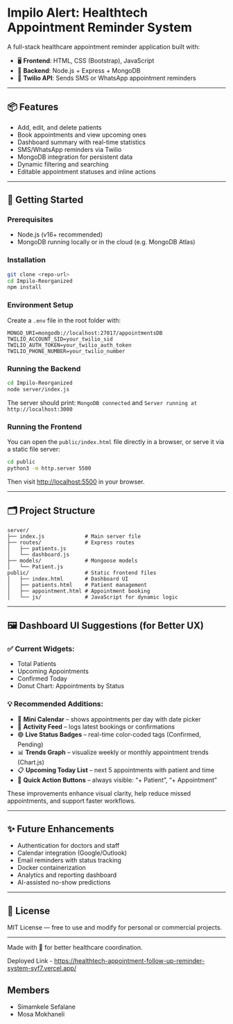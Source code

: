 # Impilo Alert: Healthtech Appointment Reminder System

A full-stack healthcare appointment reminder application built with:

- 🖥️ **Frontend**: HTML, CSS (Bootstrap), JavaScript
- 🧠 **Backend**: Node.js + Express + MongoDB
- 📲 **Twilio API**: Sends SMS or WhatsApp appointment reminders

---

## 📦 Features

- Add, edit, and delete patients
- Book appointments and view upcoming ones
- Dashboard summary with real-time statistics
- SMS/WhatsApp reminders via Twilio
- MongoDB integration for persistent data
- Dynamic filtering and searching
- Editable appointment statuses and inline actions

---

## 🚀 Getting Started

### Prerequisites
- Node.js (v16+ recommended)
- MongoDB running locally or in the cloud (e.g. MongoDB Atlas)

### Installation
```bash
git clone <repo-url>
cd Impilo-Reorganized
npm install
```

### Environment Setup
Create a `.env` file in the root folder with:
```env
MONGO_URI=mongodb://localhost:27017/appointmentsDB
TWILIO_ACCOUNT_SID=your_twilio_sid
TWILIO_AUTH_TOKEN=your_twilio_auth_token
TWILIO_PHONE_NUMBER=your_twilio_number
```

### Running the Backend
```bash
cd Impilo-Reorganized
node server/index.js
```
The server should print: `MongoDB connected` and `Server running at http://localhost:3000`

### Running the Frontend
You can open the `public/index.html` file directly in a browser, or serve it via a static file server:
```bash
cd public
python3 -m http.server 5500
```
Then visit [http://localhost:5500](http://localhost:5500) in your browser.

---

## 🗂 Project Structure
```
server/
├── index.js             # Main server file
├── routes/              # Express routes
│   ├── patients.js
│   └── dashboard.js
├── models/              # Mongoose models
│   └── Patient.js
public/                  # Static frontend files
│   ├── index.html       # Dashboard UI
│   ├── patients.html    # Patient management
│   ├── appointment.html # Appointment booking
│   └── js/              # JavaScript for dynamic logic
```

---

## 🖼️ Dashboard UI Suggestions (for Better UX)

### ✅ Current Widgets:
- Total Patients
- Upcoming Appointments
- Confirmed Today
- Donut Chart: Appointments by Status

### 💡 Recommended Additions:
- 📅 **Mini Calendar** – shows appointments per day with date picker
- 🧾 **Activity Feed** – logs latest bookings or confirmations
- 🟢 **Live Status Badges** – real-time color-coded tags (Confirmed, Pending)
- 📊 **Trends Graph** – visualize weekly or monthly appointment trends (Chart.js)
- 📋 **Upcoming Today List** – next 5 appointments with patient and time
- 📌 **Quick Action Buttons** – always visible: “+ Patient”, “+ Appointment”

These improvements enhance visual clarity, help reduce missed appointments, and support faster workflows.

---

## ✨ Future Enhancements
- Authentication for doctors and staff
- Calendar integration (Google/Outlook)
- Email reminders with status tracking
- Docker containerization
- Analytics and reporting dashboard
- AI-assisted no-show predictions

---

## 📜 License
MIT License — free to use and modify for personal or commercial projects.

---

Made with 💙 for better healthcare coordination.


Deployed Link - https://healthtech-appointment-follow-up-reminder-system-syf7.vercel.app/

## Members
- Simamkele Sefalane
- Mosa Mokhaneli
